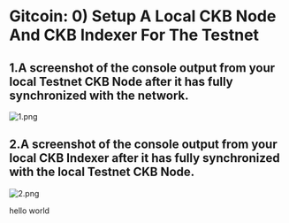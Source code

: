 # Gitcoin: 0) Setup A Local CKB Node And CKB Indexer For The Testnet

## 1.A screenshot of the console output from your local Testnet CKB Node after it has fully synchronized with the network.

![1.png](https://i.loli.net/2021/08/09/c71qWvmn6FwlkG5.png)

## 2.A screenshot of the console output from your local CKB Indexer after it has fully synchronized with the local Testnet CKB Node.

![2.png](https://i.loli.net/2021/08/09/EDfUzu2GWToBl68.png)

hello world
